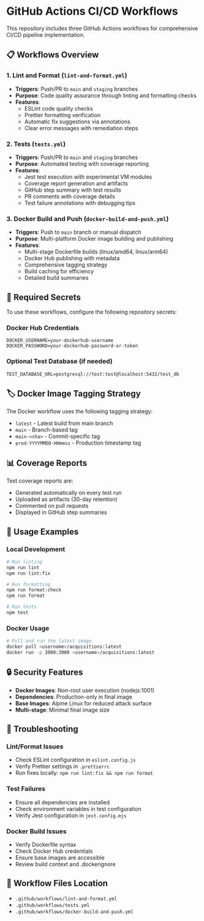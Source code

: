 # GitHub Actions CI/CD Workflows

This repository includes three GitHub Actions workflows for comprehensive CI/CD pipeline implementation.

## 📋 Workflows Overview

### 1. **Lint and Format** (`lint-and-format.yml`)
- **Triggers**: Push/PR to `main` and `staging` branches
- **Purpose**: Code quality assurance through linting and formatting checks
- **Features**:
  - ESLint code quality checks
  - Prettier formatting verification
  - Automatic fix suggestions via annotations
  - Clear error messages with remediation steps

### 2. **Tests** (`tests.yml`)
- **Triggers**: Push/PR to `main` and `staging` branches  
- **Purpose**: Automated testing with coverage reporting
- **Features**:
  - Jest test execution with experimental VM modules
  - Coverage report generation and artifacts
  - GitHub step summary with test results
  - PR comments with coverage details
  - Test failure annotations with debugging tips

### 3. **Docker Build and Push** (`docker-build-and-push.yml`)
- **Triggers**: Push to `main` branch or manual dispatch
- **Purpose**: Multi-platform Docker image building and publishing
- **Features**:
  - Multi-stage Dockerfile builds (linux/amd64, linux/arm64)
  - Docker Hub publishing with metadata
  - Comprehensive tagging strategy
  - Build caching for efficiency
  - Detailed build summaries

## 🔧 Required Secrets

To use these workflows, configure the following repository secrets:

### Docker Hub Credentials
```
DOCKER_USERNAME=your-dockerhub-username
DOCKER_PASSWORD=your-dockerhub-password-or-token
```

### Optional Test Database (if needed)
```
TEST_DATABASE_URL=postgresql://test:test@localhost:5432/test_db
```

## 🏷️ Docker Image Tagging Strategy

The Docker workflow uses the following tagging strategy:

- `latest` - Latest build from main branch
- `main` - Branch-based tag  
- `main-<sha>` - Commit-specific tag
- `prod-YYYYMMDD-HHmmss` - Production timestamp tag

## 📊 Coverage Reports

Test coverage reports are:
- Generated automatically on every test run
- Uploaded as artifacts (30-day retention)
- Commented on pull requests
- Displayed in GitHub step summaries

## 🚀 Usage Examples

### Local Development
```bash
# Run linting
npm run lint
npm run lint:fix

# Run formatting
npm run format:check
npm run format

# Run tests
npm test
```

### Docker Usage
```bash
# Pull and run the latest image
docker pull <username>/acquisitions:latest
docker run -p 3000:3000 <username>/acquisitions:latest
```

## 🔒 Security Features

- **Docker Images**: Non-root user execution (nodejs:1001)
- **Dependencies**: Production-only in final image
- **Base Images**: Alpine Linux for reduced attack surface
- **Multi-stage**: Minimal final image size

## 🐛 Troubleshooting

### Lint/Format Issues
- Check ESLint configuration in `eslint.config.js`
- Verify Prettier settings in `.prettierrc`
- Run fixes locally: `npm run lint:fix && npm run format`

### Test Failures
- Ensure all dependencies are installed
- Check environment variables in test configuration
- Verify Jest configuration in `jest.config.mjs`

### Docker Build Issues
- Verify Dockerfile syntax
- Check Docker Hub credentials
- Ensure base images are accessible
- Review build context and .dockerignore

## 📝 Workflow Files Location
- `.github/workflows/lint-and-format.yml`
- `.github/workflows/tests.yml`
- `.github/workflows/docker-build-and-push.yml`
